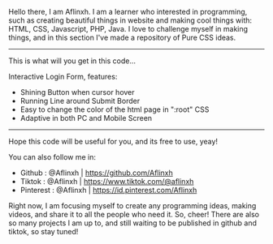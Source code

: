 Hello there, I am Aflinxh.
I am a learner who interested in programming, such as creating beautiful things in website and making cool things with: HTML, CSS, Javascript, PHP, Java.
I love to challenge myself in making things, and in this section I've made a repository of Pure CSS ideas.

---

This is what will you get in this code...

Interactive Login Form, features:

- Shining Button when cursor hover
- Running Line around Submit Border
- Easy to change the color of the html page in ":root" CSS
- Adaptive in both PC and Mobile Screen

---

Hope this code will be useful for you, and its free to use, yeay!

You can also follow me in:

- Github : @Aflinxh | https://github.com/Aflinxh
- Tiktok : @Aflinxh | https://www.tiktok.com/@aflinxh
- Pinterest : @Aflinxh | https://id.pinterest.com/Aflinxh

Right now, I am focusing myself to create any programming ideas, making videos, and share it to all the people who need it. So, cheer!
There are also so many projects I am up to, and still waiting to be published in github and tiktok, so stay tuned!
